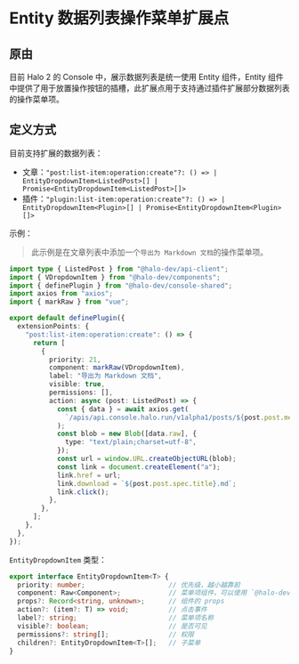 # Entity 数据列表操作菜单扩展点

## 原由

目前 Halo 2 的 Console 中，展示数据列表是统一使用 Entity 组件，Entity 组件中提供了用于放置操作按钮的插槽，此扩展点用于支持通过插件扩展部分数据列表的操作菜单项。

## 定义方式

目前支持扩展的数据列表：

- 文章：`"post:list-item:operation:create"?: () => | EntityDropdownItem<ListedPost>[] | Promise<EntityDropdownItem<ListedPost>[]>`
- 插件：`"plugin:list-item:operation:create"?: () => | EntityDropdownItem<Plugin>[] | Promise<EntityDropdownItem<Plugin>[]>`

示例：

> 此示例是在文章列表中添加一个`导出为 Markdown 文档`的操作菜单项。

```ts
import type { ListedPost } from "@halo-dev/api-client";
import { VDropdownItem } from "@halo-dev/components";
import { definePlugin } from "@halo-dev/console-shared";
import axios from "axios";
import { markRaw } from "vue";

export default definePlugin({
  extensionPoints: {
    "post:list-item:operation:create": () => {
      return [
        {
          priority: 21,
          component: markRaw(VDropdownItem),
          label: "导出为 Markdown 文档",
          visible: true,
          permissions: [],
          action: async (post: ListedPost) => {
            const { data } = await axios.get(
              `/apis/api.console.halo.run/v1alpha1/posts/${post.post.metadata.name}/head-content`
            );
            const blob = new Blob([data.raw], {
              type: "text/plain;charset=utf-8",
            });
            const url = window.URL.createObjectURL(blob);
            const link = document.createElement("a");
            link.href = url;
            link.download = `${post.post.spec.title}.md`;
            link.click();
          },
        },
      ];
    },
  },
});
```

`EntityDropdownItem` 类型：

```ts
export interface EntityDropdownItem<T> {
  priority: number;                     // 优先级，越小越靠前
  component: Raw<Component>;            // 菜单项组件，可以使用 `@halo-dev/components` 中提供的 `VDropdownItem`，也可以自定义
  props?: Record<string, unknown>;      // 组件的 props
  action?: (item?: T) => void;          // 点击事件
  label?: string;                       // 菜单项名称
  visible?: boolean;                    // 是否可见
  permissions?: string[];               // 权限
  children?: EntityDropdownItem<T>[];   // 子菜单
}
```
